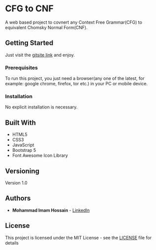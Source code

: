 # CFG to CNF

A web based project to covnert any Context Free Grammar(CFG) to equivalent Chomsky Normal Form(CNF).

## Getting Started

Just visit the [gitsite link](https://devimam.github.io/cfgtocnf/) and enjoy.

### Prerequisites

To run this project, you just need a browser(any one of the latest, for example: google chrome, firefox, tor etc.) in your PC or mobile device.

### Installation

No explicit installation is necessary.

## Built With

* HTML5
* CSS3
* JavaScript
* Bootstrap 5
* Font Awesome Icon Library

## Versioning

Version 1.0

## Authors

* **Mohammad Imam Hossain** - [LinkedIn](https://www.linkedin.com/in/mohammad-imam-hossain/)

## License

This project is licensed under the MIT License - see the [LICENSE](LICENSE) file for details
